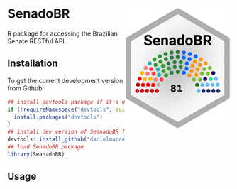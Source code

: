 
<!-- README.md is generated from README.Rmd. Please edit that file -->
SenadoBR <img src="inst/doc/SenadoBR-logo.png" width="240px" align="right" />
=============================================================================

R package for accessing the Brazilian Senate RESTful API

Installation
------------

To get the current development version from Github:

``` r
## install devtools package if it's not already
if (!requireNamespace("devtools", quietly = TRUE)) {
  install.packages("devtools")
}
## install dev version of SeanadoBR from github
devtools::install_github("danielmarcelino/SeanadoBR")
## load SenadoBR package
library(SeanadoBR)
```

Usage
-----
